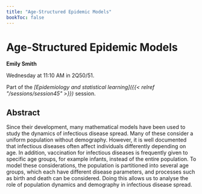 ```yaml
---
title: "Age-Structured Epidemic Models"
bookToc: false
---
```


# Age-Structured Epidemic Models

**Emily Smith**

Wednesday at 11:10 AM in 2Q50/51.

Part of the *[Epidemiology and statistical learning]({{< relref "/sessions/session45" >}})* session.

## Abstract

Since their development, many mathematical models have been used to study the dynamics of infectious disease spread. Many of these consider a uniform population without demography. However, it is well documented that infectious diseases often affect individuals differently depending on age. In addition, vaccination for infectious diseases is frequently given to specific age groups, for example infants, instead of the entire population. To model these considerations, the population is partitioned into several age groups, which each have different disease parameters, and processes such as birth and death can be considered. Doing this allows us to analyse the role of population dynamics and demography in infectious disease spread.


